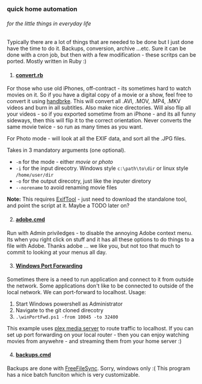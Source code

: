 ###  quick home automation
###### for the little things in everyday life

Typically there are a lot of things that are needed to be done but I just done have the time to do it.  Backups, conversion, archive ...etc.  Sure it can be done with a cron job, but then with a few modification - these scritps can be ported.  Mostly written in Ruby :)

1. #### [convert.rb](./01convert.rb)
For those who use old iPhones, off-contract - its sometimes hard to watch movies on it.  So if you have a digital copy of a movie or a show, feel free to convert it using [handbrke](https://handbrake.fr/downloads.php).  This will convert all .AVI, .MOV, .MP4, .MKV videos and burn in all subtitles.  Also make nice directories.  Will also flip all your videos - so if you exported sometime from an iPhone - and its all funny sideways, then this will flip it to the correct orientation.  Never converts the same movie twice - so run as many times as you want.

For Photo mode - will look at all the EXIF data, and sort all the .JPG files.

Takes in 3 mandatory arguments (one optional).
  + ```-m``` for the mode - either *movie* or *photo*
  + ```-i``` for the input direcotry.  Windows style ```c:\path\to\dir``` or linux style ```/home/user/dir```
  + ```-o``` for the output direcotry, just like the inputer diretory
  + ```--norename``` to avoid renaming movie files

  **Note:**  This requires [ExifTool](http://www.sno.phy.queensu.ca/~phil/exiftool/) - just need to download the standalone tool, and point the script at it.  Maybe a TODO later on?

2. #### [adobe.cmd](./02adobe.cmd)
Run with Admin priviledges - to disable the annoying Adobe context menu.  Its when you right click on stuff and it has all these options to do things to a file with Adobe.  Thanks adobe ... we like you, but not too that much to commit to looking at your menus all day.

3. #### [Windows Port Forwarding](./03winPortFwd.ps1)
Sometimes there is a need to run application and connect to it from outside the network.  Some applications don't like to be connected to outside of the local network.  We can port-forward to localhost.  Usage:
  1.  Start Windows powershell as Administrator
  2.  Navigate to the git cloned direcotry
  3.  ```.\winPortFwd.ps1 -from 10045 -to 32400```

This example uses [plex media server](https://plex.tv/) to route traffic to localhost.  If you can set up port forwarding on your local router - then you can enjoy watching movies from anywehre - and streaming them from your home server :)

4. #### [backups.cmd](../04makebackups.rb)
Backups are done with [FreeFileSync](http://www.freefilesync.org/).  Sorry, windows only :(  This program has a nice batch funciton which is very customizable.
